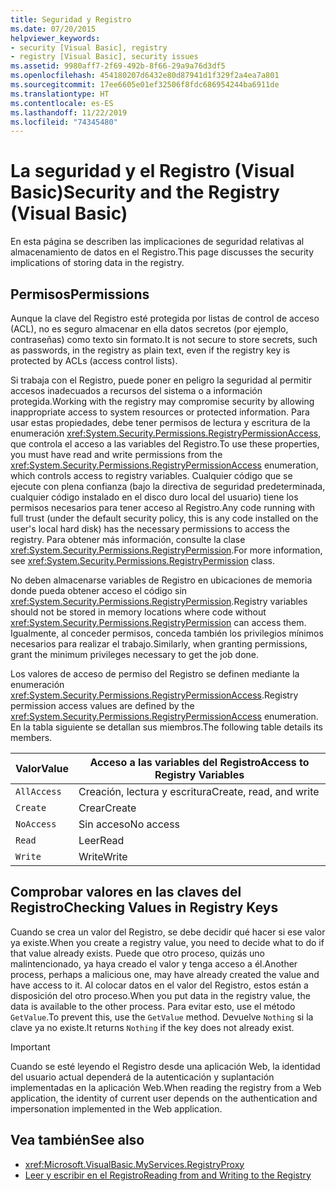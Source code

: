 ```yaml
---
title: Seguridad y Registro
ms.date: 07/20/2015
helpviewer_keywords:
- security [Visual Basic], registry
- registry [Visual Basic], security issues
ms.assetid: 9980aff7-2f69-492b-8f66-29a9a76d3df5
ms.openlocfilehash: 454180207d6432e80d87941d1f329f2a4ea7a801
ms.sourcegitcommit: 17ee6605e01ef32506f8fdc686954244ba6911de
ms.translationtype: HT
ms.contentlocale: es-ES
ms.lasthandoff: 11/22/2019
ms.locfileid: "74345480"
---
```

# <a name="security-and-the-registry-visual-basic"></a><span data-ttu-id="defa8-102">La seguridad y el Registro (Visual Basic)</span><span class="sxs-lookup"><span data-stu-id="defa8-102">Security and the Registry (Visual Basic)</span></span>

<span data-ttu-id="defa8-103">En esta página se describen las implicaciones de seguridad relativas al almacenamiento de datos en el Registro.</span><span class="sxs-lookup"><span data-stu-id="defa8-103">This page discusses the security implications of storing data in the registry.</span></span>  
  
## <a name="permissions"></a><span data-ttu-id="defa8-104">Permisos</span><span class="sxs-lookup"><span data-stu-id="defa8-104">Permissions</span></span>  

 <span data-ttu-id="defa8-105">Aunque la clave del Registro esté protegida por listas de control de acceso (ACL), no es seguro almacenar en ella datos secretos (por ejemplo, contraseñas) como texto sin formato.</span><span class="sxs-lookup"><span data-stu-id="defa8-105">It is not secure to store secrets, such as passwords, in the registry as plain text, even if the registry key is protected by ACLs (access control lists).</span></span>  
  
 <span data-ttu-id="defa8-106">Si trabaja con el Registro, puede poner en peligro la seguridad al permitir accesos inadecuados a recursos del sistema o a información protegida.</span><span class="sxs-lookup"><span data-stu-id="defa8-106">Working with the registry may compromise security by allowing inappropriate access to system resources or protected information.</span></span> <span data-ttu-id="defa8-107">Para usar estas propiedades, debe tener permisos de lectura y escritura de la enumeración <xref:System.Security.Permissions.RegistryPermissionAccess>, que controla el acceso a las variables del Registro.</span><span class="sxs-lookup"><span data-stu-id="defa8-107">To use these properties, you must have read and write permissions from the <xref:System.Security.Permissions.RegistryPermissionAccess> enumeration, which controls access to registry variables.</span></span> <span data-ttu-id="defa8-108">Cualquier código que se ejecute con plena confianza (bajo la directiva de seguridad predeterminada, cualquier código instalado en el disco duro local del usuario) tiene los permisos necesarios para tener acceso al Registro.</span><span class="sxs-lookup"><span data-stu-id="defa8-108">Any code running with full trust (under the default security policy, this is any code installed on the user's local hard disk) has the necessary permissions to access the registry.</span></span> <span data-ttu-id="defa8-109">Para obtener más información, consulte la clase <xref:System.Security.Permissions.RegistryPermission>.</span><span class="sxs-lookup"><span data-stu-id="defa8-109">For more information, see <xref:System.Security.Permissions.RegistryPermission> class.</span></span>  
  
 <span data-ttu-id="defa8-110">No deben almacenarse variables de Registro en ubicaciones de memoria donde pueda obtener acceso el código sin <xref:System.Security.Permissions.RegistryPermission>.</span><span class="sxs-lookup"><span data-stu-id="defa8-110">Registry variables should not be stored in memory locations where code without <xref:System.Security.Permissions.RegistryPermission> can access them.</span></span> <span data-ttu-id="defa8-111">Igualmente, al conceder permisos, conceda también los privilegios mínimos necesarios para realizar el trabajo.</span><span class="sxs-lookup"><span data-stu-id="defa8-111">Similarly, when granting permissions, grant the minimum privileges necessary to get the job done.</span></span>  
  
 <span data-ttu-id="defa8-112">Los valores de acceso de permiso del Registro se definen mediante la enumeración <xref:System.Security.Permissions.RegistryPermissionAccess>.</span><span class="sxs-lookup"><span data-stu-id="defa8-112">Registry permission access values are defined by the <xref:System.Security.Permissions.RegistryPermissionAccess> enumeration.</span></span> <span data-ttu-id="defa8-113">En la tabla siguiente se detallan sus miembros.</span><span class="sxs-lookup"><span data-stu-id="defa8-113">The following table details its members.</span></span>  
  
|<span data-ttu-id="defa8-114">Valor</span><span class="sxs-lookup"><span data-stu-id="defa8-114">Value</span></span>|<span data-ttu-id="defa8-115">Acceso a las variables del Registro</span><span class="sxs-lookup"><span data-stu-id="defa8-115">Access to Registry Variables</span></span>|  
|-----------|----------------------------------|  
|`AllAccess`|<span data-ttu-id="defa8-116">Creación, lectura y escritura</span><span class="sxs-lookup"><span data-stu-id="defa8-116">Create, read, and write</span></span>|  
|`Create`|<span data-ttu-id="defa8-117">Crear</span><span class="sxs-lookup"><span data-stu-id="defa8-117">Create</span></span>|  
|`NoAccess`|<span data-ttu-id="defa8-118">Sin acceso</span><span class="sxs-lookup"><span data-stu-id="defa8-118">No access</span></span>|  
|`Read`|<span data-ttu-id="defa8-119">Leer</span><span class="sxs-lookup"><span data-stu-id="defa8-119">Read</span></span>|  
|`Write`|<span data-ttu-id="defa8-120">Write</span><span class="sxs-lookup"><span data-stu-id="defa8-120">Write</span></span>|  
  
## <a name="checking-values-in-registry-keys"></a><span data-ttu-id="defa8-121">Comprobar valores en las claves del Registro</span><span class="sxs-lookup"><span data-stu-id="defa8-121">Checking Values in Registry Keys</span></span>  

 <span data-ttu-id="defa8-122">Cuando se crea un valor del Registro, se debe decidir qué hacer si ese valor ya existe.</span><span class="sxs-lookup"><span data-stu-id="defa8-122">When you create a registry value, you need to decide what to do if that value already exists.</span></span> <span data-ttu-id="defa8-123">Puede que otro proceso, quizás uno malintencionado, ya haya creado el valor y tenga acceso a él.</span><span class="sxs-lookup"><span data-stu-id="defa8-123">Another process, perhaps a malicious one, may have already created the value and have access to it.</span></span> <span data-ttu-id="defa8-124">Al colocar datos en el valor del Registro, estos están a disposición del otro proceso.</span><span class="sxs-lookup"><span data-stu-id="defa8-124">When you put data in the registry value, the data is available to the other process.</span></span> <span data-ttu-id="defa8-125">Para evitar esto, use el método `GetValue`.</span><span class="sxs-lookup"><span data-stu-id="defa8-125">To prevent this, use the `GetValue` method.</span></span> <span data-ttu-id="defa8-126">Devuelve `Nothing` si la clave ya no existe.</span><span class="sxs-lookup"><span data-stu-id="defa8-126">It returns `Nothing` if the key does not already exist.</span></span>  
  
> [!IMPORTANT]
> <span data-ttu-id="defa8-127">Cuando se esté leyendo el Registro desde una aplicación Web, la identidad del usuario actual dependerá de la autenticación y suplantación implementadas en la aplicación Web.</span><span class="sxs-lookup"><span data-stu-id="defa8-127">When reading the registry from a Web application, the identity of current user depends on the authentication and impersonation implemented in the Web application.</span></span>  
  
## <a name="see-also"></a><span data-ttu-id="defa8-128">Vea también</span><span class="sxs-lookup"><span data-stu-id="defa8-128">See also</span></span>

- <xref:Microsoft.VisualBasic.MyServices.RegistryProxy>
- [<span data-ttu-id="defa8-129">Leer y escribir en el Registro</span><span class="sxs-lookup"><span data-stu-id="defa8-129">Reading from and Writing to the Registry</span></span>](../../../../visual-basic/developing-apps/programming/computer-resources/reading-from-and-writing-to-the-registry.md)
